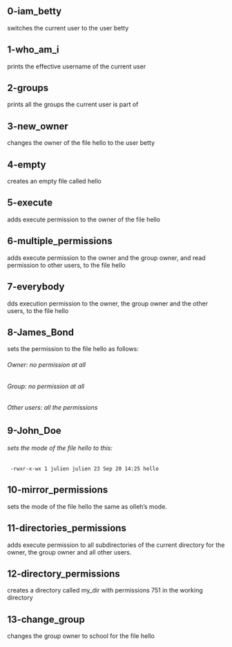 ## 0-iam_betty
switches the current user to the user betty
## 1-who_am_i
prints the effective username of the current user
## 2-groups
prints all the groups the current user is part of
## 3-new_owner
changes the owner of the file hello to the user betty
## 4-empty
creates an empty file called hello
## 5-execute
adds execute permission to the owner of the file hello
## 6-multiple_permissions
adds execute permission to the owner and the group owner, and read permission to other users, to the file hello
## 7-everybody
dds execution permission to the owner, the group owner and the other users, to the file hello
## 8-James_Bond
sets the permission to the file hello as follows:

###### Owner: no permission at all
###### Group: no permission at all
###### Other users: all the permissions
## 9-John_Doe
###### sets the mode of the file hello to this:
```
 -rwxr-x-wx 1 julien julien 23 Sep 20 14:25 hello
```
## 10-mirror_permissions
sets the mode of the file hello the same as olleh’s mode.
## 11-directories_permissions
adds execute permission to all subdirectories of the current directory for the owner, the group owner and all other users.
## 12-directory_permissions
creates a directory called my_dir with permissions 751 in the working directory
## 13-change_group
changes the group owner to school for the file hello
